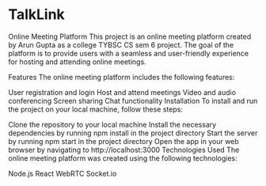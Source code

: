 # TalkLink
Online Meeting Platform
This project is an online meeting platform created by Arun Gupta as a college TYBSC CS sem 6 project. The goal of the platform is to provide users with a seamless and user-friendly experience for hosting and attending online meetings.

Features
The online meeting platform includes the following features:

User registration and login
Host and attend meetings
Video and audio conferencing
Screen sharing
Chat functionality
Installation
To install and run the project on your local machine, follow these steps:

Clone the repository to your local machine
Install the necessary dependencies by running npm install in the project directory
Start the server by running npm start in the project directory
Open the app in your web browser by navigating to http://localhost:3000
Technologies Used
The online meeting platform was created using the following technologies:

Node.js
React
WebRTC
Socket.io

